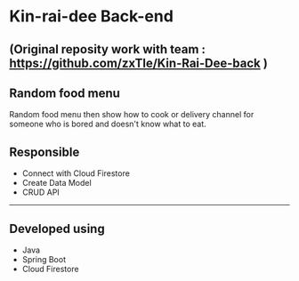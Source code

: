 # Kin-rai-dee Back-end
(Original reposity work with team : https://github.com/zxTle/Kin-Rai-Dee-back )
---

## Random food menu
Random food menu then show how to cook or delivery channel for someone who is bored and doesn't know what to eat.

## Responsible
- Connect with Cloud Firestore
- Create Data Model
- CRUD API

---

## Developed using
- Java
- Spring Boot
- Cloud Firestore
